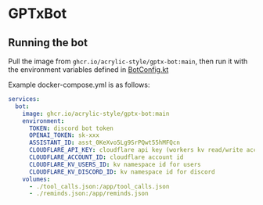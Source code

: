 # GPTxBot

## Running the bot

Pull the image from `ghcr.io/acrylic-style/gptx-bot:main`, then run it with the environment variables defined in
[BotConfig.kt](https://github.com/acrylic-style/gptx-bot/blob/main/src/main/kotlin/xyz/acrylicstyle/gptxbot/BotConfig.kt)

Example docker-compose.yml is as follows:

```yml
services:
  bot:
    image: ghcr.io/acrylic-style/gptx-bot:main
    environment:
      TOKEN: discord bot token
      OPENAI_TOKEN: sk-xxx
      ASSISTANT_ID: asst_0KeXvo5Lg9SrPQwt55hMFQcn
      CLOUDFLARE_API_KEY: cloudflare api key (workers kv read/write access)
      CLOUDFLARE_ACCOUNT_ID: cloudflare account id
      CLOUDFLARE_KV_USERS_ID: kv namespace id for users
      CLOUDFLARE_KV_DISCORD_ID: kv namespace id for discord
    volumes:
      - ./tool_calls.json:/app/tool_calls.json
      - ./reminds.json:/app/reminds.json
```
